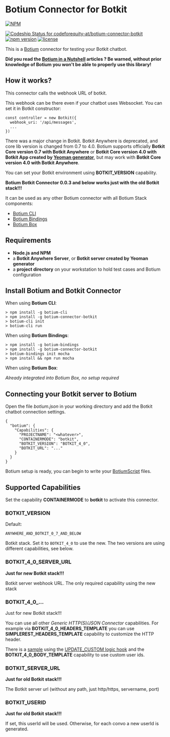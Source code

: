 # Botium Connector for Botkit 

[![NPM](https://nodei.co/npm/botium-connector-botkit.png?downloads=true&downloadRank=true&stars=true)](https://nodei.co/npm/botium-connector-botkit/)

[![Codeship Status for codeforequity-at/botium-connector-botkit](https://app.codeship.com/projects/37c8d920-f4bf-0136-7dbf-66214a6dafed/status?branch=master)](https://app.codeship.com/projects/320746)
[![npm version](https://badge.fury.io/js/botium-connector-botkit.svg)](https://badge.fury.io/js/botium-connector-botkit)
[![license](https://img.shields.io/github/license/mashape/apistatus.svg)]()

This is a [Botium](https://github.com/codeforequity-at/botium-core) connector for testing your Botkit chatbot.

__Did you read the [Botium in a Nutshell](https://medium.com/@floriantreml/botium-in-a-nutshell-part-1-overview-f8d0ceaf8fb4) articles ? Be warned, without prior knowledge of Botium you won't be able to properly use this library!__

## How it works?

This connector calls the webhook URL of botkit. 

This webhook can be there even if your chatbot uses Websocket. You can set it in Botkit constructor:
```
const controller = new Botkit({
  webhook_uri: '/api/messages',
  ...
})
```

There was a major change in Botkit. Botkit Anywhere is deprecated, and core lib version is changed from 0.7 to 4.0. 
Botium supports officially __Botkit Core version 0.7 with Botkit Anywhere__ or 
__Botkit Core version 4.0 with Botkit App created by [Yeoman generator](https://www.npmjs.com/package/generator-botkit)__,
but may work with __Botkit Core version 4.0 with Botkit Anywhere__. 

You can set your Botkit environment using __BOTKIT_VERSION__ capability.

__Botium Botkit Connector 0.0.3 and below works just with the old Botkit stack!!!__

It can be used as any other Botium connector with all Botium Stack components:
* [Botium CLI](https://github.com/codeforequity-at/botium-cli/)
* [Botium Bindings](https://github.com/codeforequity-at/botium-bindings/)
* [Botium Box](https://www.botium.at)


## Requirements

* __Node.js and NPM__
* a __Botkit Anywhere Server__, or __Botkit server created by Yeoman generator__
* a __project directory__ on your workstation to hold test cases and Botium configuration

## Install Botium and Botkit Connector

When using __Botium CLI__:

```
> npm install -g botium-cli
> npm install -g botium-connector-botkit
> botium-cli init
> botium-cli run
```

When using __Botium Bindings__:

```
> npm install -g botium-bindings
> npm install -g botium-connector-botkit
> botium-bindings init mocha
> npm install && npm run mocha
```

When using __Botium Box__:

_Already integrated into Botium Box, no setup required_

## Connecting your Botkit server to Botium

Open the file _botium.json_ in your working directory and add the Botkit chatbot connection settings.

```
{
  "botium": {
    "Capabilities": {
      "PROJECTNAME": "<whatever>",
      "CONTAINERMODE": "botkit",
      "BOTKIT_VERSION": "BOTKIT_4_0",
      "BOTKIT_URL": "..."
    }
  }
}
```
Botium setup is ready, you can begin to write your [BotiumScript](https://github.com/codeforequity-at/botium-core/wiki/Botium-Scripting) files.

## Supported Capabilities

Set the capability __CONTAINERMODE__ to __botkit__ to activate this connector.

### BOTKIT_VERSION
Default: 

```ANYWHERE_AND_BOTKIT_0_7_AND_BELOW```

Botkit stack. Set it to ```BOTKIT_4_0``` to use the new. 
The two versions are using different capabilities, see below. 

### BOTKIT_4_0_SERVER_URL
__Just for new Botkit stack!!!__

Botkit server webhook URL. The only required capability using the new stack

### BOTKIT_4_0_...
Just for new Botkit stack!!!

You can use all other _Generic HTTP(S)/JSON Connector_ capabilities. 
For example via __BOTKIT_4_0_HEADERS_TEMPLATE__ you can use __SIMPLEREST_HEADERS_TEMPLATE__ capability to customize the HTTP header.

There is a [sample](./samples/botkit40/test) using the [UPDATE_CUSTOM logic hook](https://botium.atlassian.net/wiki/spaces/BOTIUM/pages/48660497/Integrated+Logic+Hooks) and the __BOTKIT_4_0_BODY_TEMPLATE__ capability to use custom user ids.

### BOTKIT_SERVER_URL
__Just for old Botkit stack!!!__

The Botkit server url (without any path, just http/https, servername, port)

### BOTKIT_USERID
__Just for old Botkit stack!!!__

If set, this userId will be used. Otherwise, for each convo a new userId is generated.
